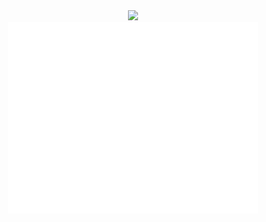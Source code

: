 <div align="center">
  <img src="https://svg-banners.vercel.app/api?type=typeWriter&text1=Marc%20Sih%20💻&width=500&height=250" />
</div>

<div align="center">
 <img align="center" src="/github-metrics.svg" alt="Metrics" width="400">
</div>
<!--
**MarcShayne-npc/MarcShayne-npc** is a ✨ _special_ ✨ repository because its `README.md` (this file) appears on your GitHub profile.

Here are some ideas to get you started:

- 🔭 I’m currently working on ...
- 🌱 I’m currently learning ...
- 👯 I’m looking to collaborate on ...
- 🤔 I’m looking for help with ...
- 💬 Ask me about ...
- 📫 How to reach me: ...
- 😄 Pronouns: ...
- ⚡ Fun fact: ...
-->
[![trophy](https://github-profile-trophy.vercel.app/?username=MarcShayne-npc&theme=onedark)](https://github.com/ryo-ma/github-profile-trophy)
